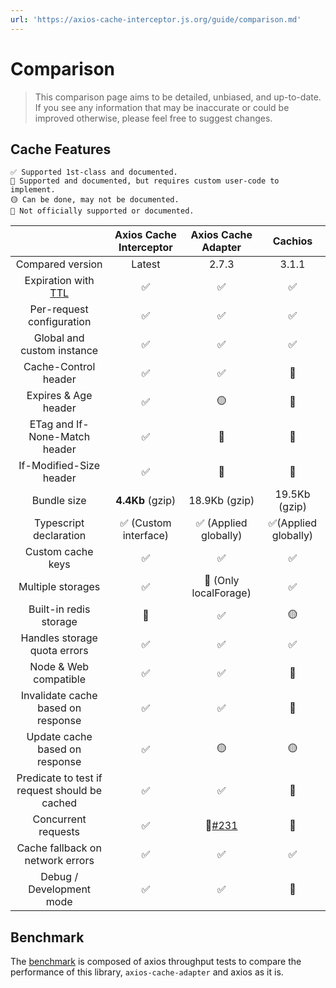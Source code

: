```yaml
---
url: 'https://axios-cache-interceptor.js.org/guide/comparison.md'
---
```

# Comparison

> This comparison page aims to be detailed, unbiased, and up-to-date. If you see any
> information that may be inaccurate or could be improved otherwise, please feel free to
> suggest changes.

## Cache Features

```
✅ Supported 1st-class and documented.
🔶 Supported and documented, but requires custom user-code to implement.
🟡 Can be done, may not be documented.
🛑 Not officially supported or documented.
```

|                                                                              | Axios Cache Interceptor |                          Axios Cache Adapter                           |       Cachios        |
| :--------------------------------------------------------------------------: | :---------------------: | :--------------------------------------------------------------------: | :------------------: |
|                               Compared version                               |         Latest          |                                 2.7.3                                  |        3.1.1         |
| Expiration with [TTL](https://developer.mozilla.org/en-US/docs/Glossary/TTL) |           ✅            |                                   ✅                                   |          ✅          |
|                          Per-request configuration                           |           ✅            |                                   ✅                                   |          ✅          |
|                          Global and custom instance                          |           ✅            |                                   ✅                                   |          ✅          |
|                             Cache-Control header                             |           ✅            |                                   ✅                                   |          🛑          |
|                             Expires & Age header                             |           ✅            |                                   🟡                                   |          🛑          |
|                        ETag and If-None-Match header                         |           ✅            |                                   🛑                                   |          🛑          |
|                           If-Modified-Size header                            |           ✅            |                                   🛑                                   |          🛑          |
|                                 Bundle size                                  |    **4.4Kb** (gzip)     |                             18.9Kb (gzip)                              |    19.5Kb (gzip)     |
|                            Typescript declaration                            |  ✅ (Custom interface)  |                         ✅ (Applied globally)                          | ✅(Applied globally) |
|                              Custom cache keys                               |           ✅            |                                   ✅                                   |          ✅          |
|                              Multiple storages                               |           ✅            |                         🔶 (Only localForage)                          |          ✅          |
|                            Built-in redis storage                            |           🔶            |                                   ✅                                   |          🟡          |
|                         Handles storage quota errors                         |           ✅            |                                   ✅                                   |          ✅          |
|                            Node & Web compatible                             |           ✅            |                                   ✅                                   |          🛑          |
|                      Invalidate cache based on response                      |           ✅            |                                   ✅                                   |          🛑          |
|                        Update cache based on response                        |           ✅            |                                   🟡                                   |          🟡          |
|                Predicate to test if request should be cached                 |           ✅            |                                   ✅                                   |          🛑          |
|                             Concurrent requests                              |           ✅            | 🔶[#231](https://github.com/RasCarlito/axios-cache-adapter/issues/231) |          🛑          |
|                       Cache fallback on network errors                       |           ✅            |                                   ✅                                   |          ✅          |
|                           Debug / Development mode                           |           ✅            |                                   ✅                                   |          🛑          |

## Benchmark

The
[benchmark](https://github.com/arthurfiorette/axios-cache-interceptor/blob/main/benchmark/index.js)
is composed of axios throughput tests to compare the performance of this library,
`axios-cache-adapter` and axios as it is.
